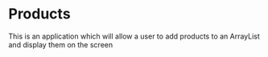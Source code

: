 # Products
This is an application which will allow a user to add products to an ArrayList and display them on the screen
